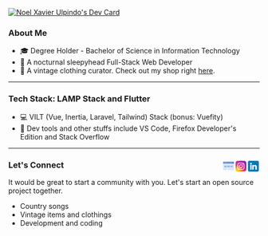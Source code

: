 <!-- ![Header](img/new_banner.jpg) -->
<a href="https://app.daily.dev/dlastnoel" align="center"><img src="https://api.daily.dev/devcards/v2/3z6eNbQ4DbMJYtff8hXgG.png?type=wide&r=w6j" width="652" alt="Noel Xavier Ulpindo's Dev Card"/></a>

<!-- ## <h2 align="center">Namaste 👋, I am Noel Xavier</h2> -->

### About Me

<!--START_SECTION:about-->

- 🎓 Degree Holder - Bachelor of Science in Information Technology
- 🦉 A nocturnal sleepyhead Full-Stack Web Developer
- 👕 A vintage clothing curator. Check out my shop right [here](https://www.instagram.com/99th.chronicles/).
<!--END_SECTION:about-->

---

### Tech Stack: LAMP Stack and Flutter

<!--START_SECTION:stack-->

- 💻 VILT (Vue, Inertia, Laravel, Tailwind) Stack (bonus: Vuefity)
- 🔧 Dev tools and other stuffs include VS Code, Firefox Developer's Edition and Stack Overflow
<!--END_SECTION:stack-->

---

<h3>
Let's Connect 
<a href="https://www.linkedin.com/in/noel-xavier-ulpindo-084278205/"><img align="right" src="img/linkedin.png" alt="icon | LinkedIn" width="25px"/></a>
<a href="https://www.instagram.com/dlastnoel/"><img align="right" src="img/instagram.png" alt="icon | Instagram" width="25px"/></a>
<a href="https://portfoliov1-noelxavier.vercel.app/"><img align="right" src="img/website.png" alt="icon | LinkedIn" width="25px"/></a>
</h3>
It would be great to start a community with you. Let's start an open source project together.

<!--START_SECTION:connect-->

- Country songs
- Vintage items and clothings
- Development and coding
<!--END_SECTION:connect-->
